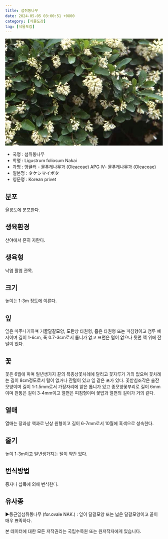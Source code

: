 ```yaml
---
title: 섬쥐똥나무
date: 2024-05-05 03:00:51 +0800
category: [식물도감]
tag: [식물도감]
---
```




![섬쥐똥나무](/assets/img/fileUpload/plants/basic/Oleaceae/Ligustrum/9339/1_th2.JPG)
- 국명 : 섬쥐똥나무
- 학명 : Ligustrum foliosum Nakai
- 과명 : 앵글러 - 물푸레나무과 (Oleaceae) APG Ⅳ- 물푸레나무과 (Oleaceae)
- 일본명 : タケシマイボタ
- 영문명 : Korean privet


## 분포
울릉도에 분포한다.
## 생육환경
산야에서 흔히 자란다.
## 생육형
낙엽 활엽 관목.
## 크기
높이는 1-3m 정도에 이른다.
## 잎
잎은 마주나기하며 거꿀달걀모양, 도란상 타원형, 좁은 타원형 또는 피침형이고 첨두 예저이며 길이 1-6cm, 폭 0.7-3cm로서 톱니가 없고 표면은 털이 없으나 뒷면 맥 위에 잔털이 있다.
## 꽃
꽃은 6월에 피며 일년생가지 끝의 복총상꽃차례에 달리고 꽃자루가 거의 없으며 꽃차례는 길이 8cm정도로서 털이 없거나 잔털이 있고 잎 같은 포가 있다. 꽃받침조각은 술잔모양이며 길이 1-1.5mm로서 가장자리에 얕은 톱니가 있고 종모양꽃부리로 길이 6mm이며 판통은 길이 3-4mm이고 열편은 피침형이며 꽃밥과 열편의 길이가 거의 같다.
## 열매
열매는 장과상 핵과로 난상 원형이고 길이 6-7mm로서 10월에 흑색으로 성숙한다.
## 줄기
높이 1-3m이고 일년생가지는 털이 약간 있다.
## 번식방법
종자나 삽목에 의해 번식한다.
## 유사종
▶둥근잎섬쥐똥나무 (for.ovale NAK.) : 잎이 달걀모양 또는 넓은 달걀모양이고 끝이 매우  뾰족하다.






본 데이터에 대한 모든 저작권리는 국립수목원 또는 원저작자에게 있습니다.
